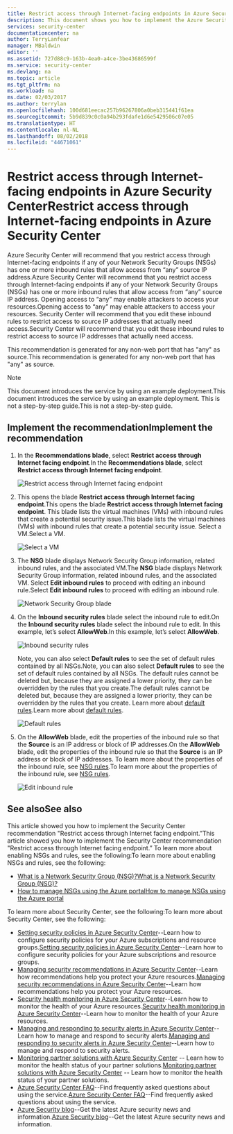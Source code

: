 ```yaml
---
title: Restrict access through Internet-facing endpoints in Azure Security Center  | Microsoft Docs
description: This document shows you how to implement the Azure Security Center recommendation **Restrict access through Internet facing endpoint**.
services: security-center
documentationcenter: na
author: TerryLanfear
manager: MBaldwin
editor: ''
ms.assetid: 727d88c9-163b-4ea0-a4ce-3be43686599f
ms.service: security-center
ms.devlang: na
ms.topic: article
ms.tgt_pltfrm: na
ms.workload: na
ms.date: 02/03/2017
ms.author: terrylan
ms.openlocfilehash: 100d681eecac257b96267806a0beb315441f61ea
ms.sourcegitcommit: 5b9d839c0c0a94b293fdafe1d6e5429506c07e05
ms.translationtype: HT
ms.contentlocale: nl-NL
ms.lasthandoff: 08/02/2018
ms.locfileid: "44671061"
---
```

# <a name="restrict-access-through-internet-facing-endpoints-in-azure-security-center"></a><span data-ttu-id="22c16-103">Restrict access through Internet-facing endpoints in Azure Security Center</span><span class="sxs-lookup"><span data-stu-id="22c16-103">Restrict access through Internet-facing endpoints in Azure Security Center</span></span>
<span data-ttu-id="22c16-104">Azure Security Center will recommend that you restrict access through Internet-facing endpoints if any of your Network Security Groups (NSGs) has one or more inbound rules that allow access from “any” source IP address.</span><span class="sxs-lookup"><span data-stu-id="22c16-104">Azure Security Center will recommend that you restrict access through Internet-facing endpoints if any of your Network Security Groups (NSGs) has one or more inbound rules that allow access from “any” source IP address.</span></span> <span data-ttu-id="22c16-105">Opening access to “any” may enable attackers to access your resources.</span><span class="sxs-lookup"><span data-stu-id="22c16-105">Opening access to “any” may enable attackers to access your resources.</span></span> <span data-ttu-id="22c16-106">Security Center will recommend that you edit these inbound rules to restrict access to source IP addresses that actually need access.</span><span class="sxs-lookup"><span data-stu-id="22c16-106">Security Center will recommend that you edit these inbound rules to restrict access to source IP addresses that actually need access.</span></span>

<span data-ttu-id="22c16-107">This recommendation is generated for any non-web port that has "any" as source.</span><span class="sxs-lookup"><span data-stu-id="22c16-107">This recommendation is generated for any non-web port that has "any" as source.</span></span>

> [!NOTE]
> <span data-ttu-id="22c16-108">This document introduces the service by using an example deployment.</span><span class="sxs-lookup"><span data-stu-id="22c16-108">This document introduces the service by using an example deployment.</span></span> <span data-ttu-id="22c16-109">This is not a step-by-step guide.</span><span class="sxs-lookup"><span data-stu-id="22c16-109">This is not a step-by-step guide.</span></span>
>
>

## <a name="implement-the-recommendation"></a><span data-ttu-id="22c16-110">Implement the recommendation</span><span class="sxs-lookup"><span data-stu-id="22c16-110">Implement the recommendation</span></span>
1. <span data-ttu-id="22c16-111">In the **Recommendations blade**, select **Restrict access through Internet facing endpoint**.</span><span class="sxs-lookup"><span data-stu-id="22c16-111">In the **Recommendations blade**, select **Restrict access through Internet facing endpoint**.</span></span>

   ![Restrict access through Internet facing endpoint][1]
2. <span data-ttu-id="22c16-113">This opens the blade **Restrict access through Internet facing endpoint**.</span><span class="sxs-lookup"><span data-stu-id="22c16-113">This opens the blade **Restrict access through Internet facing endpoint**.</span></span> <span data-ttu-id="22c16-114">This blade lists the virtual machines (VMs) with inbound rules that create a potential security issue.</span><span class="sxs-lookup"><span data-stu-id="22c16-114">This blade lists the virtual machines (VMs) with inbound rules that create a potential security issue.</span></span> <span data-ttu-id="22c16-115">Select a VM.</span><span class="sxs-lookup"><span data-stu-id="22c16-115">Select a VM.</span></span>

   ![Select a VM][2]
3. <span data-ttu-id="22c16-117">The **NSG** blade displays Network Security Group information, related inbound rules, and the associated VM.</span><span class="sxs-lookup"><span data-stu-id="22c16-117">The **NSG** blade displays Network Security Group information, related inbound rules, and the associated VM.</span></span> <span data-ttu-id="22c16-118">Select **Edit inbound rules** to proceed with editing an inbound rule.</span><span class="sxs-lookup"><span data-stu-id="22c16-118">Select **Edit inbound rules** to proceed with editing an inbound rule.</span></span>

   ![Network Security Group blade][3]
4. <span data-ttu-id="22c16-120">On the **Inbound security rules** blade select the inbound rule to edit.</span><span class="sxs-lookup"><span data-stu-id="22c16-120">On the **Inbound security rules** blade select the inbound rule to edit.</span></span> <span data-ttu-id="22c16-121">In this example, let’s select **AllowWeb**.</span><span class="sxs-lookup"><span data-stu-id="22c16-121">In this example, let’s select **AllowWeb**.</span></span>

   ![Inbound security rules][4]

   <span data-ttu-id="22c16-123">Note, you can also select **Default rules** to see the set of default rules contained by all NSGs.</span><span class="sxs-lookup"><span data-stu-id="22c16-123">Note, you can also select **Default rules** to see the set of default rules contained by all NSGs.</span></span> <span data-ttu-id="22c16-124">The default rules cannot be deleted but, because they are assigned a lower priority, they can be overridden by the rules that you create.</span><span class="sxs-lookup"><span data-stu-id="22c16-124">The default rules cannot be deleted but, because they are assigned a lower priority, they can be overridden by the rules that you create.</span></span> <span data-ttu-id="22c16-125">Learn more about [default rules](../virtual-network/virtual-networks-nsg.md#default-rules).</span><span class="sxs-lookup"><span data-stu-id="22c16-125">Learn more about [default rules](../virtual-network/virtual-networks-nsg.md#default-rules).</span></span>

   ![Default rules][5]
5. <span data-ttu-id="22c16-127">On the **AllowWeb** blade, edit the properties of the inbound rule so that the **Source** is an IP address or block of IP addresses.</span><span class="sxs-lookup"><span data-stu-id="22c16-127">On the **AllowWeb** blade, edit the properties of the inbound rule so that the **Source** is an IP address or block of IP addresses.</span></span> <span data-ttu-id="22c16-128">To learn more about the properties of the inbound rule, see [NSG rules](../virtual-network/virtual-networks-nsg.md#nsg-rules).</span><span class="sxs-lookup"><span data-stu-id="22c16-128">To learn more about the properties of the inbound rule, see [NSG rules](../virtual-network/virtual-networks-nsg.md#nsg-rules).</span></span>

   ![Edit inbound rule][6]

## <a name="see-also"></a><span data-ttu-id="22c16-130">See also</span><span class="sxs-lookup"><span data-stu-id="22c16-130">See also</span></span>
<span data-ttu-id="22c16-131">This article showed you how to implement the Security Center recommendation "Restrict access through Internet facing endpoint.”</span><span class="sxs-lookup"><span data-stu-id="22c16-131">This article showed you how to implement the Security Center recommendation "Restrict access through Internet facing endpoint.”</span></span> <span data-ttu-id="22c16-132">To learn more about enabling NSGs and rules, see the following:</span><span class="sxs-lookup"><span data-stu-id="22c16-132">To learn more about enabling NSGs and rules, see the following:</span></span>

* [<span data-ttu-id="22c16-133">What is a Network Security Group (NSG)?</span><span class="sxs-lookup"><span data-stu-id="22c16-133">What is a Network Security Group (NSG)?</span></span>](../virtual-network/virtual-networks-nsg.md)
* [<span data-ttu-id="22c16-134">How to manage NSGs using the Azure portal</span><span class="sxs-lookup"><span data-stu-id="22c16-134">How to manage NSGs using the Azure portal</span></span>](../virtual-network/virtual-networks-create-nsg-arm-pportal.md)

<span data-ttu-id="22c16-135">To learn more about Security Center, see the following:</span><span class="sxs-lookup"><span data-stu-id="22c16-135">To learn more about Security Center, see the following:</span></span>

* <span data-ttu-id="22c16-136">[Setting security policies in Azure Security Center](security-center-policies.md)--Learn how to configure security policies for your Azure subscriptions and resource groups.</span><span class="sxs-lookup"><span data-stu-id="22c16-136">[Setting security policies in Azure Security Center](security-center-policies.md)--Learn how to configure security policies for your Azure subscriptions and resource groups.</span></span>
* <span data-ttu-id="22c16-137">[Managing security recommendations in Azure Security Center](security-center-recommendations.md)--Learn how recommendations help you protect your Azure resources.</span><span class="sxs-lookup"><span data-stu-id="22c16-137">[Managing security recommendations in Azure Security Center](security-center-recommendations.md)--Learn how recommendations help you protect your Azure resources.</span></span>
* <span data-ttu-id="22c16-138">[Security health monitoring in Azure Security Center](security-center-monitoring.md)--Learn how to monitor the health of your Azure resources.</span><span class="sxs-lookup"><span data-stu-id="22c16-138">[Security health monitoring in Azure Security Center](security-center-monitoring.md)--Learn how to monitor the health of your Azure resources.</span></span>
* <span data-ttu-id="22c16-139">[Managing and responding to security alerts in Azure Security Center](security-center-managing-and-responding-alerts.md)--Learn how to manage and respond to security alerts.</span><span class="sxs-lookup"><span data-stu-id="22c16-139">[Managing and responding to security alerts in Azure Security Center](security-center-managing-and-responding-alerts.md)--Learn how to manage and respond to security alerts.</span></span>
* <span data-ttu-id="22c16-140">[Monitoring partner solutions with Azure Security Center](security-center-partner-solutions.md) -- Learn how to monitor the health status of your partner solutions.</span><span class="sxs-lookup"><span data-stu-id="22c16-140">[Monitoring partner solutions with Azure Security Center](security-center-partner-solutions.md) -- Learn how to monitor the health status of your partner solutions.</span></span>
* <span data-ttu-id="22c16-141">[Azure Security Center FAQ](security-center-faq.md)--Find frequently asked questions about using the service.</span><span class="sxs-lookup"><span data-stu-id="22c16-141">[Azure Security Center FAQ](security-center-faq.md)--Find frequently asked questions about using the service.</span></span>
* <span data-ttu-id="22c16-142">[Azure Security blog](http://blogs.msdn.com/b/azuresecurity/)--Get the latest Azure security news and information.</span><span class="sxs-lookup"><span data-stu-id="22c16-142">[Azure Security blog](http://blogs.msdn.com/b/azuresecurity/)--Get the latest Azure security news and information.</span></span>

<!--Image references-->
[1]: https://docstestmedia1.blob.core.windows.net/azure-media/articles/security-center/media/security-center-restrict-access-thru-internet-facing-endpoint/restrict-access-thru-internet-facing-endpoint.png
[2]: https://docstestmedia1.blob.core.windows.net/azure-media/articles/security-center/media/security-center-restrict-access-thru-internet-facing-endpoint/select-a-vm.png
[3]: https://docstestmedia1.blob.core.windows.net/azure-media/articles/security-center/media/security-center-restrict-access-thru-internet-facing-endpoint/network-security-group-blade.png
[4]: https://docstestmedia1.blob.core.windows.net/azure-media/articles/security-center/media/security-center-restrict-access-thru-internet-facing-endpoint/inbound-security-rules.png
[5]: https://docstestmedia1.blob.core.windows.net/azure-media/articles/security-center/media/security-center-restrict-access-thru-internet-facing-endpoint/default-rules.png
[6]: https://docstestmedia1.blob.core.windows.net/azure-media/articles/security-center/media/security-center-restrict-access-thru-internet-facing-endpoint/edit-inbound-rule.png







